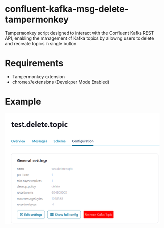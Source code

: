 # confluent-kafka-msg-delete-tampermonkey
Tampermonkey script designed to interact with the Confluent Kafka REST API, enabling the management of Kafka topics by allowing users to delete and recreate topics in single button.
<br>
# Requirements
- Tampermonkey extension
- chrome://extensions (Developer Mode Enabled)


# Example
![Example Button](img.png)
